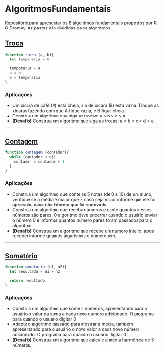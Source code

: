 # AlgoritmosFundamentais
Repositório para apresentar os 8 algoritmos fundamentais propostos por R G Dromey. As pastas são divididas pelos algoritmos.

## [Troca](https://github.com/Mafralpm/AlgoritmosFundamentais/tree/main/Troca)
```javascript
function troca (a, b){
  let temporaria = 0
  
  temporaria = a
  a = b
  b = temporaria
}
```
### Aplicações
- Um xícara de café (A) está cheia, e a de xícara (B) está vazia. Troque as xícaras fazendo com que A fique vazia, e B fique cheia.
- Construa um algoritmo que siga as trocas:
  a > b > c > a
- **(Desafio)** Construa um algoritmo que siga as trocas:
  a < b < c < d < a
--------------

## [Contagem](https://github.com/Mafralpm/AlgoritmosFundamentais/tree/main/Contagem)
```javascript
function contagem (contador){
  while (contador < n){
    contador = contador + 1
  }
}
```
### Aplicações
- Construa um algoritmo que conte as 5 notas (de 0 a 10) de um aluno, verifique se a média é maior que 7, caso seja maior informe que ele foi aprovado, caso não informe que foi reprovado
- Construa um algoritmo que receba números e conte quantos desses números são pares. O algoritmo deve encerrar quando o usuário enviar o número 0 e informar quantos número pares foram passados para o algoritmo 
- **(Desafio)** Construa um algoritmo que recebe um numero inteiro, apos receber informe quantos algarismos o número tem.
--------------

## [Somatório](https://github.com/Mafralpm/AlgoritmosFundamentais/tree/main/Somatorio)
```javascript
function somatorio (n1, n2){
  let resultado = n1 + n2

  return resultado
}
```
### Aplicações
- Construa um algoritmo que some n números, apresentando para o usuário o valor da soma a cada novo número adicionado. O programa para quando o usuário digitar 0
- Adapte o algoritmo passado para mostrar a média, também apresentando para o usuário o novo valor a cada novo número adicionado. O programa para quando o usuário digitar 0
- **(Desafio)** Construa um algoritmo que calcule a média harmônica de 5 números.
